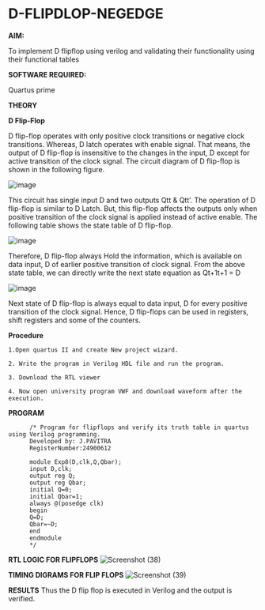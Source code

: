 # D-FLIPDLOP-NEGEDGE

**AIM:**

To implement  D flipflop using verilog and validating their functionality using their functional tables

**SOFTWARE REQUIRED:**

Quartus prime

**THEORY**

**D Flip-Flop**

D flip-flop operates with only positive clock transitions or negative clock transitions. Whereas, D latch operates with enable signal. That means, the output of D flip-flop is insensitive to the changes in the input, D except for active transition of the clock signal. The circuit diagram of D flip-flop is shown in the following figure.

![image](https://github.com/naavaneetha/D-FLIPDLOP-NEGEDGE/assets/154305477/48c81fe8-bc3f-40e7-95e2-519fc155ad51)

This circuit has single input D and two outputs Qtt & Qtt’. The operation of D flip-flop is similar to D Latch. But, this flip-flop affects the outputs only when positive transition of the clock signal is applied instead of active enable. The following table shows the state table of D flip-flop.

![image](https://github.com/naavaneetha/D-FLIPDLOP-NEGEDGE/assets/154305477/e5f3fda7-68ec-4a3a-a0a4-cf6f9cc4ab55)

Therefore, D flip-flop always Hold the information, which is available on data input, D of earlier positive transition of clock signal. From the above state table, we can directly write the next state equation as Qt+1t+1 = D

![image](https://github.com/naavaneetha/D-FLIPDLOP-NEGEDGE/assets/154305477/8592c0d8-2917-4142-91b9-d6c30dd891d2)

Next state of D flip-flop is always equal to data input, D for every positive transition of the clock signal. Hence, D flip-flops can be used in registers, shift registers and some of the counters.

**Procedure**
    
    1.Open quartus II and create New project wizard.
    
    2. Write the program in Verilog HDL file and run the program.
      
    3. Download the RTL viewer
      
    4. Now open university program VWF and download waveform after the execution.

**PROGRAM**

          /* Program for flipflops and verify its truth table in quartus using Verilog programming.
          Developed by: J.PAVITRA 
          RegisterNumber:24900612
          
          module Exp8(D,clk,Q,Qbar);
          input D,clk;
          output reg Q;
          output reg Qbar;
          initial Q=0;
          initial Qbar=1;
          always @(posedge clk)
          begin
          Q=D;
          Qbar=~D;
          end
          endmodule
          */

**RTL LOGIC FOR FLIPFLOPS**
![Screenshot (38)](https://github.com/user-attachments/assets/88c27dd5-f50f-4c78-b59b-3fe0a2aabed7)

**TIMING DIGRAMS FOR FLIP FLOPS**
![Screenshot (39)](https://github.com/user-attachments/assets/3941f68b-040d-446f-9322-b468127b81f8)

**RESULTS**
Thus the D flip flop is executed in Verilog and the output is verified.
